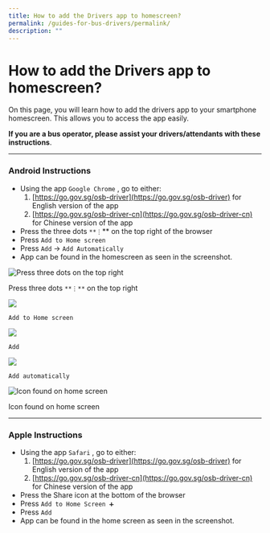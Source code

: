 ```yaml
---
title: How to add the Drivers app to homescreen?
permalink: /guides-for-bus-drivers/permalink/
description: ""
---
```

How to add the Drivers app to homescreen?
=========================================

On this page, you will learn how to add the drivers app to your smartphone homescreen. This allows you to access the app easily.

**If you are a bus operator, please assist your drivers/attendants with these instructions**.

* * *

### Android Instructions

*   Using the app `Google Chrome` , go to either:
    1.  [https://go.gov.sg/osb-driver](https://go.gov.sg/osb-driver) for English version of the app
    2.  [https://go.gov.sg/osb-driver-cn](https://go.gov.sg/osb-driver-cn) for Chinese version of the app
*   Press the three dots `**⋮`\*\* on the top right of the browser
*   Press `Add to Home screen`
*   Press `Add` → `Add Automatically`
*   App can be found in the homescreen as seen in the screenshot.

![Press three dots  on the top right](https://s3-us-west-2.amazonaws.com/secure.notion-static.com/99d0de5f-f7c5-49f4-8cd2-b09ebd6bc0e7/photo_2021-09-21_16.38.30.jpeg)

Press three dots `**⋮**` on the top right

![](https://s3-us-west-2.amazonaws.com/secure.notion-static.com/be5dfb72-9a95-40cd-8fab-855f0bc71f47/photo_2021-09-21_16.38.27.jpeg)

`Add to Home screen`

![](https://s3-us-west-2.amazonaws.com/secure.notion-static.com/754824c4-92c2-428f-817f-1757b366d07f/photo_2021-09-21_16.38.24.jpeg)

`Add`

![](https://s3-us-west-2.amazonaws.com/secure.notion-static.com/e00436b3-6a2b-419c-b9ea-58dc9c2b50ec/photo_2021-09-21_17.00.13.jpeg)

`Add automatically`

![Icon found on home screen](https://s3-us-west-2.amazonaws.com/secure.notion-static.com/9801c169-2605-49b9-8da7-0a81f6a312fb/photo_2021-09-21_17.00.16.jpeg)

Icon found on home screen

* * *

### Apple Instructions

*   Using the app `Safari` , go to either:
    1.  [https://go.gov.sg/osb-driver](https://go.gov.sg/osb-driver) for English version of the app
    2.  [https://go.gov.sg/osb-driver-cn](https://go.gov.sg/osb-driver-cn) for Chinese version of the app
*   Press the Share icon at the bottom of the browser
*   Press `Add to Home Screen ➕`
*   Press `Add`
*   App can be found in the home screen as seen in the screenshot.